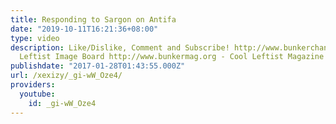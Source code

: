 ```yaml
---
title: Responding to Sargon on Antifa
date: "2019-10-11T16:21:36+08:00"
type: video
description: Like/Dislike, Comment and Subscribe! http://www.bunkerchan.org - Cool
  Leftist Image Board http://www.bunkermag.org - Cool Leftist Magazine
publishdate: "2017-01-28T01:43:55.000Z"
url: /xexizy/_gi-wW_Oze4/
providers:
  youtube:
    id: _gi-wW_Oze4
---
```

